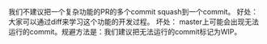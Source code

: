 我们不建议把一个复杂功能的PR的多个commit squash到一个commit。
好处：
大家可以通过diff来学习这个功能的开发过程。
坏处：
master上可能会出现无法运行的commit。规避方法是：我们建议把无法运行的commit标记为WIP。